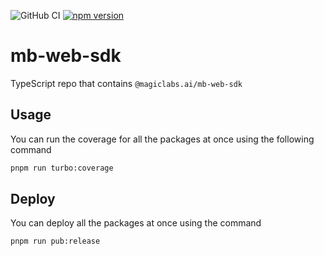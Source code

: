 ![GitHub CI](https://github.com/magiclabs-ai/mb-web-sdk/actions/workflows/ci.yml/badge.svg) [![npm version](https://img.shields.io/npm/v/@magiclabs.ai/mb-web-sdk.svg)](https://www.npmjs.com/package/@magiclabs.ai/mb-web-sdk)

# mb-web-sdk

TypeScript repo that contains `@magiclabs.ai/mb-web-sdk`

## Usage

You can run the coverage for all the packages at once using the following command

```bash
pnpm run turbo:coverage
```

## Deploy

You can deploy all the packages at once using the command

```bash
pnpm run pub:release
```
